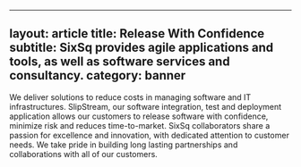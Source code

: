 
---
layout: article
title: Release With Confidence
subtitle: SixSq provides agile applications and tools, as well as software services and consultancy.
category: banner
---

We deliver solutions to reduce costs in managing software and IT
infrastructures. SlipStream, our software integration, test and
deployment application allows our customers to release software with
confidence, minimize risk and reduces time-to-market. SixSq
collaborators share a passion for excellence and innovation, with
dedicated attention to customer needs. We take pride in building long
lasting partnerships and collaborations with all of our customers.

